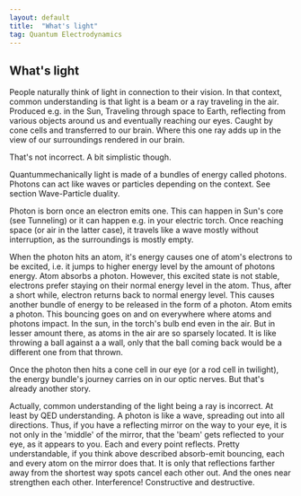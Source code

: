 ```yaml
---
layout: default
title:  "What's light"
tag: Quantum Electrodynamics
---
```


## What's light

People naturally think of light in connection to their vision. In that context, common understanding is that light is a beam or a ray traveling in the air. Produced e.g. in the Sun, Traveling through space to Earth, reflecting from various objects around us and eventually reaching our eyes. Caught by cone cells and transferred to our brain. Where this one ray adds up in the view of our surroundings rendered in our brain.  

That's not incorrect. A bit simplistic though.

Quantummechanically light is made of a bundles of energy called photons. Photons can act like waves or particles depending on the context. See section Wave-Particle duality.

Photon is born once an electron emits one. This can happen in Sun's core (see Tunneling) or it can happen e.g. in your electric torch. Once reaching space (or air in the latter case), it travels like a wave mostly without interruption, as the surroundings is mostly empty.

When the photon hits an atom, it's energy causes one of atom's electrons to be excited, i.e. it jumps to higher energy level by the amount of photons energy. Atom absorbs a photon. However, this excited state is not stable, electrons prefer staying on their normal energy level in the atom. Thus, after a short while, electron returns back to normal energy level. This causes another bundle of energy to be released in the form of a photon. Atom emits a photon.
This bouncing goes on and on everywhere where atoms and photons impact. In the sun, in the torch's bulb end even in the air. But in lesser amount there, as atoms in the air are so sparsely located.
It is like throwing a ball against a a wall, only that the ball coming back would be a different one from that thrown.

Once the photon then hits a cone cell in our eye (or a rod cell in twilight), the energy bundle's journey carries on in our optic nerves.
But that's already another story.

Actually, common understanding of the light being a ray is incorrect. At least by QED understanding.
A photon is like a wave, spreading out into all directions. Thus, if you have a reflecting mirror on the way to your eye, it is not only in the 'middle' of the mirror, that the 'beam' gets reflected to your eye, as it appears to you. Each and every point reflects. Pretty understandable, if you think above described absorb-emit bouncing, each and every atom on the mirror does that.
It is only that reflections farther away from the shortest way spots cancel each other out. And the ones near strengthen each other. Interference! Constructive and destructive.




